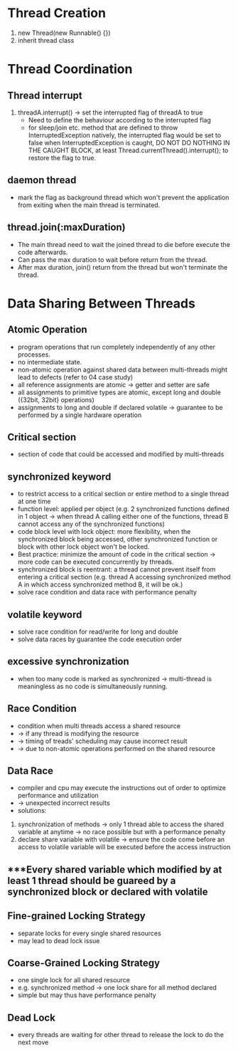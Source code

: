# Thread Creation
1. new Thread(new Runnable() {})
2. inherit thread class

# Thread Coordination
## Thread interrupt
1. threadA.interrupt() -> set the interrupted flag of threadA to true
   - Need to define the behaviour according to the interrupted flag
   - for sleep/join etc. method that are defined to throw InterruptedException natively, the interrupted flag would be set to false when InterruptedException is caught, DO NOT DO NOTHING IN THE CAUGHT BLOCK, at least  Thread.currentThread().interrupt(); to restore the flag to true.
## daemon thread
   - mark the flag as background thread which won't prevent the application from exiting when the main thread is terminated.
## thread.join(:maxDuration)
   - The main thread need to wait the joined thread to die before execute the code afterwards.
   - Can pass the max duration to wait before return from the thread.
   - After max duration, join() return from the thread but won't terminate the thread.

# Data Sharing Between Threads
## Atomic Operation
   - program operations that run completely independently of any other processes.
   - no intermediate state.
   - non-atomic operation against shared data between multi-threads might lead to defects (refer to 04 case study)
   - all reference assignments are atomic -> getter and setter are safe
   - all assignments to primitive types are atomic, except long and double ({32bit, 32bit} operations)
   - assignments to long and double if declared volatile -> guarantee to be performed by a single hardware operation
## Critical section
   - section of code that could be accessed and modified by multi-threads
## synchronized keyword
   - to restrict access to a critical section or entire method to a single thread at one time
   - function level: applied per object (e.g. 2 synchronized functions defined in 1 object -> when thread A calling either one of the functions, thread B cannot access any of the synchronized functions)
   - code block level with lock object: more flexibility, when the synchronized block being accessed, other synchronized function or block with other lock object won't be locked.
   - Best practice: minimize the amount of code in the critical section -> more code can be executed concurrently by threads.
   - synchronized block is reentrant: a thread cannot prevent itself from entering a critical section (e.g. thread A accessing synchronized method A in which access synchronized method B, it will be ok.)
   - solve race condition and data race with performance penalty
## volatile keyword
   - solve race condition for read/write for long and double
   - solve data races by guarantee the code execution order
## excessive synchronization
   - when too many code is marked as synchronized -> multi-thread is meaningless as no code is simultaneously running. 
## Race Condition
   - condition when multi threads access a shared resource
   - -> if any thread is modifying the resource
   - -> timing of treads' scheduling may cause incorrect result
   - -> due to non-atomic operations performed on the shared resource
## Data Race
   - compiler and cpu may execute the instructions out of order to optimize performance and utilization
   - -> unexpected incorrect results
   - solutions:
   1. synchronization of methods -> only 1 thread able to access the shared variable at anytime -> no race possible but with a performance penalty
   2. declare share variable with volatile -> ensure the code come before an access to volatile variable will be executed before the access instruction
## ***Every shared variable which modified by at least 1 thread should be guareed by a synchronized block or declared with volatile
## Fine-grained Locking Strategy
   - separate locks for every single shared resources
   - may lead to dead lock issue
## Coarse-Grained Locking Strategy
   - one single lock for all shared resource
   - e.g. synchronized method -> one lock share for all method declared
   - simple but may thus have performance penalty
## Dead Lock
   - every threads are waiting for other thread to release the lock to do the next move